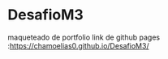 # DesafioM3
maqueteado de portfolio 
link de github pages :https://chamoelias0.github.io/DesafioM3/
